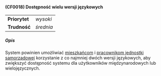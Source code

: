 #### (CF0018) Dostępność wielu wersji językowych

|               |           |
|---------------|-----------|
| **Priorytet** | _wysoki_  |
| **Trudność**  | _średnia_ |

##### Opis

System powinien umożliwiać [mieszkańcom](../../3.2.interesariusze/interesariusze/mieszkaniec.md)
i [pracownikom jednostki samorządowej](../../3.2.interesariusze/interesariusze/pracownik_jednostki_samorzadowej.md)
korzystanie z co najmniej dwóch wersji językowych, aby zwiększyć dostępność systemu dla użytkowników międzynarodowych
lub wielojęzycznych.
